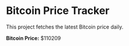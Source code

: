 # Bitcoin Price Tracker

This project fetches the latest Bitcoin price daily.

**Bitcoin Price:** $110209
